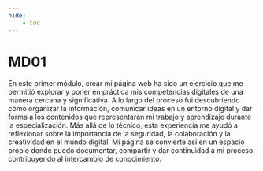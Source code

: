 ```yaml
---
hide:
    - toc
---
```


# MD01

En este primer módulo, crear mi página web ha sido un ejercicio que me permitió explorar y poner en práctica mis competencias digitales de una manera cercana y significativa. A lo largo del proceso fui descubriendo cómo organizar la información, comunicar ideas en un entorno digital y dar forma a los contenidos que representarán mi trabajo y aprendizaje durante la especialización. Más allá de lo técnico, esta experiencia me ayudó a reflexionar sobre la importancia de la seguridad, la colaboración y la creatividad en el mundo digital. Mi página se convierte así en un espacio propio donde puedo documentar, compartir y dar continuidad a mi proceso, contribuyendo al intercambio de conocimiento.